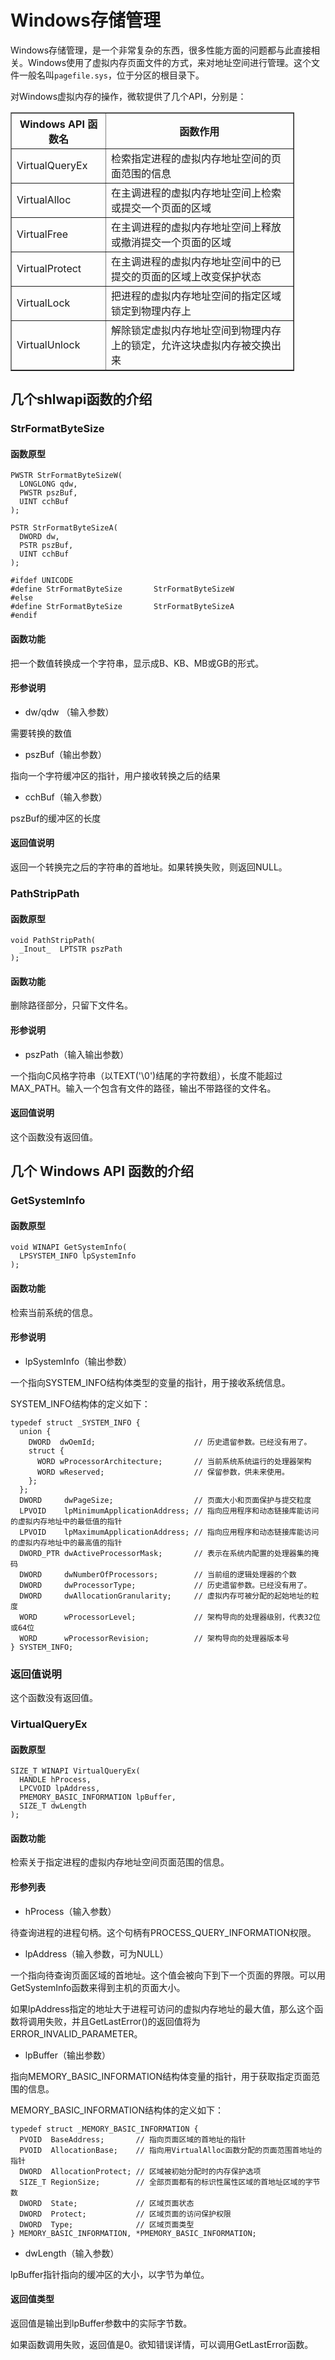 # Windows存储管理 #

Windows存储管理，是一个非常复杂的东西，很多性能方面的问题都与此直接相关。Windows使用了虚拟内存页面文件的方式，来对地址空间进行管理。这个文件一般名叫`pagefile.sys`，位于分区的根目录下。

对Windows虚拟内存的操作，微软提供了几个API，分别是：

<table align="center" border="1" cellspacing="0" style="width:90%;">
<tr><th>Windows API 函数名</th><th>函数作用</th></tr>
<tr><td>VirtualQueryEx</td><td>检索指定进程的虚拟内存地址空间的页面范围的信息</td></tr>
<tr><td>VirtualAlloc</td><td>在主调进程的虚拟内存地址空间上检索或提交一个页面的区域</td></tr>
<tr><td>VirtualFree</td><td>在主调进程的虚拟内存地址空间上释放或撤消提交一个页面的区域</td></tr>
<tr><td>VirtualProtect</td><td>在主调进程的虚拟内存地址空间中的已提交的页面的区域上改变保护状态</td></tr>
<tr><td>VirtualLock</td><td>把进程的虚拟内存地址空间的指定区域锁定到物理内存上</td></tr>
<tr><td>VirtualUnlock</td><td>解除锁定虚拟内存地址空间到物理内存上的锁定，允许这块虚拟内存被交换出来</td></tr>
</table>

## 几个shlwapi函数的介绍 ##

### StrFormatByteSize ###

#### 函数原型 ####

    PWSTR StrFormatByteSizeW(
      LONGLONG qdw,
      PWSTR pszBuf,
      UINT cchBuf
    );
    
    PSTR StrFormatByteSizeA(
      DWORD dw,
      PSTR pszBuf,
      UINT cchBuf
    );
    
    #ifdef UNICODE
    #define StrFormatByteSize       StrFormatByteSizeW
    #else
    #define StrFormatByteSize       StrFormatByteSizeA
    #endif

#### 函数功能 ####

把一个数值转换成一个字符串，显示成B、KB、MB或GB的形式。

#### 形参说明 ####

- dw/qdw （输入参数）

需要转换的数值

- pszBuf（输出参数）

指向一个字符缓冲区的指针，用户接收转换之后的结果

- cchBuf（输入参数）

pszBuf的缓冲区的长度

#### 返回值说明 ####

返回一个转换完之后的字符串的首地址。如果转换失败，则返回NULL。


### PathStripPath ###

#### 函数原型 ####

    void PathStripPath(
      _Inout_  LPTSTR pszPath
    );

#### 函数功能 ####

删除路径部分，只留下文件名。

#### 形参说明 ####

- pszPath（输入输出参数）

一个指向C风格字符串（以TEXT('\0')结尾的字符数组），长度不能超过MAX_PATH。输入一个包含有文件的路径，输出不带路径的文件名。

#### 返回值说明 ####

这个函数没有返回值。

## 几个 Windows API 函数的介绍 ##

### GetSystemInfo ###

#### 函数原型 ####

    void WINAPI GetSystemInfo(
      LPSYSTEM_INFO lpSystemInfo
    );

#### 函数功能 ####

检索当前系统的信息。

#### 形参说明 ####

- lpSystemInfo（输出参数）

一个指向SYSTEM_INFO结构体类型的变量的指针，用于接收系统信息。

SYSTEM_INFO结构体的定义如下：

    typedef struct _SYSTEM_INFO {
      union {
        DWORD  dwOemId;                      // 历史遗留参数。已经没有用了。
        struct {
          WORD wProcessorArchitecture;       // 当前系统系统运行的处理器架构
          WORD wReserved;                    // 保留参数，供未来使用。
        };
      };
      DWORD     dwPageSize;                  // 页面大小和页面保护与提交粒度
      LPVOID    lpMinimumApplicationAddress; // 指向应用程序和动态链接库能访问的虚拟内存地址中的最低值的指针
      LPVOID    lpMaximumApplicationAddress; // 指向应用程序和动态链接库能访问的虚拟内存地址中的最高值的指针
      DWORD_PTR dwActiveProcessorMask;       // 表示在系统内配置的处理器集的掩码
      DWORD     dwNumberOfProcessors;        // 当前组的逻辑处理器的个数
      DWORD     dwProcessorType;             // 历史遗留参数。已经没有用了。
      DWORD     dwAllocationGranularity;     // 虚拟内存可被分配的起始地址的粒度
      WORD      wProcessorLevel;             // 架构导向的处理器级别，代表32位或64位
      WORD      wProcessorRevision;          // 架构导向的处理器版本号
    } SYSTEM_INFO;

### 返回值说明 ###

这个函数没有返回值。

### VirtualQueryEx ###

#### 函数原型 ####

    SIZE_T WINAPI VirtualQueryEx(
      HANDLE hProcess,
      LPCVOID lpAddress,
      PMEMORY_BASIC_INFORMATION lpBuffer,
      SIZE_T dwLength
    );

#### 函数功能 ####

检索关于指定进程的虚拟内存地址空间页面范围的信息。

#### 形参列表 ####

- hProcess（输入参数）

待查询进程的进程句柄。这个句柄有PROCESS_QUERY_INFORMATION权限。

- lpAddress（输入参数，可为NULL）

一个指向待查询页面区域的首地址。这个值会被向下到下一个页面的界限。可以用GetSystemInfo函数来得到主机的页面大小。

如果lpAddress指定的地址大于进程可访问的虚拟内存地址的最大值，那么这个函数将调用失败，并且GetLastError()的返回值将为ERROR_INVALID_PARAMETER。

- lpBuffer（输出参数）

指向MEMORY_BASIC_INFORMATION结构体变量的指针，用于获取指定页面范围的信息。

MEMORY_BASIC_INFORMATION结构体的定义如下：

    typedef struct _MEMORY_BASIC_INFORMATION {
      PVOID  BaseAddress;       // 指向页面区域的首地址的指针
      PVOID  AllocationBase;    // 指向用VirtualAlloc函数分配的页面范围首地址的指针
      DWORD  AllocationProtect; // 区域被初始分配时的内存保护选项
      SIZE_T RegionSize;        // 全部页面都有的标识性属性区域的首地址区域的字节数
      DWORD  State;             // 区域页面状态
      DWORD  Protect;           // 区域页面的访问保护权限
      DWORD  Type;              // 区域页面类型
    } MEMORY_BASIC_INFORMATION, *PMEMORY_BASIC_INFORMATION;

- dwLength（输入参数）

lpBuffer指针指向的缓冲区的大小，以字节为单位。
#### 返回值类型 ####

返回值是输出到lpBuffer参数中的实际字节数。

如果函数调用失败，返回值是0。欲知错误详情，可以调用GetLastError函数。